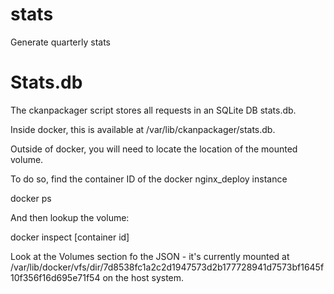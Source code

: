 # stats
Generate quarterly stats


Stats.db
========

The ckanpackager script stores all requests in an SQLite DB stats.db.

Inside docker, this is available at /var/lib/ckanpackager/stats.db.

Outside of docker, you will need to locate the location of the mounted volume.  

To do so, find the container ID of the docker nginx_deploy instance

docker ps

And then lookup the volume:

docker inspect [container id]

Look at the Volumes section fo the JSON - it's currently mounted at /var/lib/docker/vfs/dir/7d8538fc1a2c2d1947573d2b177728941d7573bf1645f10f356f16d695e71f54 on the host system.


